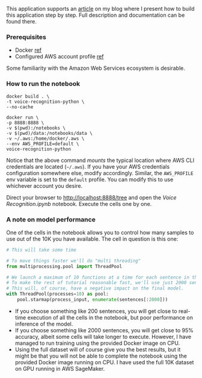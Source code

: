 This application supports an [article](https://cosminsanda.com/posts/voice-recognition-with-mxnet-and-sagemaker/?utm_source=github&utm_medium=repository&utm_campaign=na) on my blog where I present how to build this application step by step. Full description and documentation can be found there.

### Prerequisites

* Docker [ref](https://docs.docker.com/install/)
* Configured AWS account profile [ref](https://docs.aws.amazon.com/cli/latest/userguide/cli-chap-configure.html)

Some familiarity with the Amazon Web Services ecosystem is desirable.

### How to run the notebook

```
docker build . \
-t voice-recognition-python \
--no-cache
```

```
docker run \
-p 8888:8888 \
-v $(pwd):/notebooks \
-v $(pwd)/data:/notebooks/data \
-v ~/.aws:/home/docker/.aws \
--env AWS_PROFILE=default \
voice-recognition-python
```

Notice that the above command _mounts_ the typical location where AWS CLI credentials are located (`~/.aws`).
If you have your AWS credentials configuration somewhere else, modify accordingly.
Similar, the `AWS_PROFILE` env variable is set to the `default` profile.
You can modify this to use whichever account you desire.

Direct your browser to [http://localhost:8888/tree](http://localhost:8888/tree) and open the _Voice Recognition.ipynb_ notebook. Execute the cells one by one.

### A note on model performance

One of the cells in the notebook allows you to control how many samples to use out of the 10K you have available.
The cell in question is this one:

```python
# This will take some time

# To move things faster we'll do "multi threading"
from multiprocessing.pool import ThreadPool

# We launch a maximum of 10 functions at a time for each sentence in the set
# To make the rest of tutorial reasonable fast, we'll use just 2000 sentences instead of the 10.000 we have available.
# This will, of course, have a negative impact on the final model.
with ThreadPool(processes=10) as pool:
    pool.starmap(process_input, enumerate(sentences[:2000]))
```

* If you choose something like 200 sentences, you will get close to real-time execution of all the cells in the notebook, but poor performance on inference of the model.
* If you choose something like 2000 sentences, you will get close to 95% accuracy, albeit some cells will take longer to execute. However, I have managed to run training using the provided Docker image on CPU.
* Using the full dataset will of course give you the best results, but it might be that you will not be able to complete the notebook using the provided Docker image running on CPU. I have used the full 10K dataset on GPU running in AWS SageMaker.
